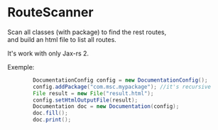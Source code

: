 # RouteScanner
Scan all classes (with package) to find the rest routes,  
and build an html file to list all routes.

It's work with only Jax-rs 2.

Exemple:

```JAVA
        DocumentationConfig config = new DocumentationConfig();
        config.addPackage("com.msc.mypackage"); //it's recursive
        File result = new File("result.html");
        config.setHtmlOutputFile(result);
        Documentation doc = new Documentation(config);
        doc.fill();
        doc.print();
```
